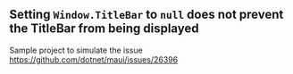 ## Setting `Window.TitleBar` to `null` does not prevent the TitleBar from being displayed

Sample project to simulate the issue https://github.com/dotnet/maui/issues/26396
